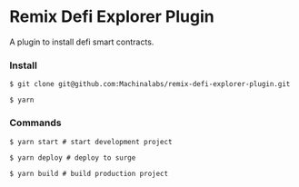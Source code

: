 # Remix Defi Explorer Plugin

A plugin to install defi smart contracts.

<TODO CIRCLE Bagge>

<TODO Read the docs badge>

### Install

```
$ git clone git@github.com:Machinalabs/remix-defi-explorer-plugin.git

$ yarn

```

### Commands

```
$ yarn start # start development project

$ yarn deploy # deploy to surge

$ yarn build # build production project

```


